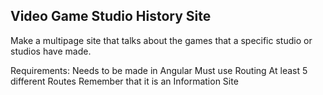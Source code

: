 ## Video Game Studio History Site
Make a multipage site that talks about the games that a specific studio or studios have made.

Requirements:
Needs to be made in Angular
Must use Routing
At least 5 different Routes
Remember that it is an Information Site
